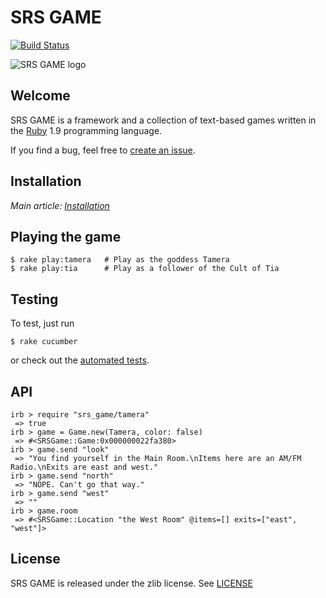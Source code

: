 SRS GAME
========

[![Build Status](https://secure.travis-ci.org/jacksonwillis/srs_game.png?branch=master)](https://secure.travis-ci.org/jacksonwillis/srs_game)

![SRS GAME logo](https://github.com/downloads/jacksonwillis/srs_game/srs_game.png)

Welcome
-------

SRS GAME is a framework and a collection of text-based games written in the [Ruby](http://www.ruby-lang.org/) 1.9 programming language.

If you find a bug, feel free to [create an issue](https://github.com/jacksonwillis/srs_game/issues/new).

Installation
------------

*Main article: [Installation](https://github.com/jacksonwillis/srs_game/wiki/Installation)*

Playing the game
----------------

    $ rake play:tamera   # Play as the goddess Tamera
    $ rake play:tia      # Play as a follower of the Cult of Tia

Testing
-------

To test, just run

    $ rake cucumber

or check out the [automated tests](https://secure.travis-ci.org/jacksonwillis/srs_game).

API
---

    irb > require "srs_game/tamera"
     => true
    irb > game = Game.new(Tamera, color: false)
     => #<SRSGame::Game:0x000000022fa380>
    irb > game.send "look"
     => "You find yourself in the Main Room.\nItems here are an AM/FM Radio.\nExits are east and west."
    irb > game.send "north"
     => "NOPE. Can't go that way."
    irb > game.send "west"
     => ""
    irb > game.room
     => #<SRSGame::Location "the West Room" @items=[] exits=["east", "west"]>

License
-------

SRS GAME is released under the zlib license. See [LICENSE](https://github.com/jacksonwillis/srs_game/blob/master/LICENSE)
